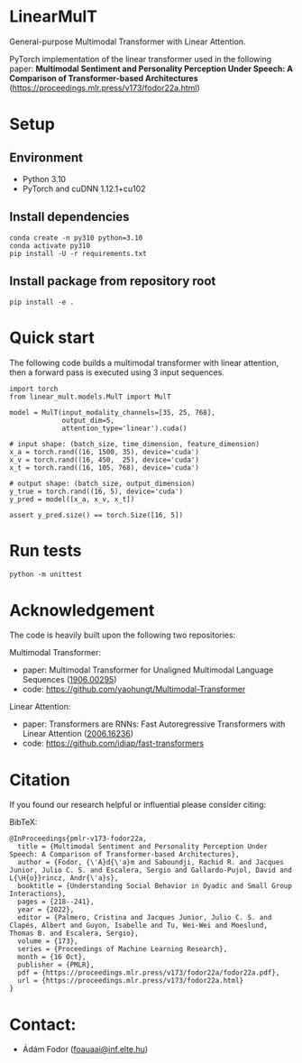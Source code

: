 # LinearMulT

General-purpose Multimodal Transformer with Linear Attention.

PyTorch implementation of the linear transformer used in the following paper: **Multimodal Sentiment and Personality Perception Under Speech: A Comparison of Transformer-based Architectures** (https://proceedings.mlr.press/v173/fodor22a.html)


# Setup

## Environment
* Python 3.10
* PyTorch and cuDNN 1.12.1+cu102

## Install dependencies
```
conda create -n py310 python=3.10
conda activate py310
pip install -U -r requirements.txt
```

## Install package from repository root
```
pip install -e .
```


# Quick start
The following code builds a multimodal transformer with linear attention, then a forward pass is executed using 3 input sequences.

```
import torch
from linear_mult.models.MulT import MulT

model = MulT(input_modality_channels=[35, 25, 768], 
             output_dim=5, 
             attention_type='linear').cuda()

# input shape: (batch_size, time_dimension, feature_dimension)
x_a = torch.rand((16, 1500, 35), device='cuda')
x_v = torch.rand((16, 450,  25), device='cuda')
x_t = torch.rand((16, 105, 768), device='cuda')

# output shape: (batch_size, output_dimension)
y_true = torch.rand((16, 5), device='cuda')
y_pred = model([x_a, x_v, x_t])

assert y_pred.size() == torch.Size([16, 5])
```

# Run tests
```
python -m unittest
```

# Acknowledgement
The code is heavily built upon the following two repositories:

Multimodal Transformer:
* paper: Multimodal Transformer for Unaligned Multimodal Language Sequences ([1906.00295](https://arxiv.org/pdf/1906.00295.pdf))
* code: https://github.com/yaohungt/Multimodal-Transformer

Linear Attention:
* paper: Transformers are RNNs: Fast Autoregressive Transformers with Linear Attention ([2006.16236](https://arxiv.org/pdf/2006.16236.pdf))
* code: https://github.com/idiap/fast-transformers


# Citation
If you found our research helpful or influential please consider citing:

BibTeX:
```
@InProceedings{pmlr-v173-fodor22a,
  title = {Multimodal Sentiment and Personality Perception Under Speech: A Comparison of Transformer-based Architectures},
  author = {Fodor, {\'A}d{\'a}m and Saboundji, Rachid R. and Jacques Junior, Julio C. S. and Escalera, Sergio and Gallardo-Pujol, David and L{\H{o}}rincz, Andr{\'a}s},
  booktitle = {Understanding Social Behavior in Dyadic and Small Group Interactions},
  pages = {218--241},
  year = {2022},
  editor = {Palmero, Cristina and Jacques Junior, Julio C. S. and Clapés, Albert and Guyon, Isabelle and Tu, Wei-Wei and Moeslund, Thomas B. and Escalera, Sergio},
  volume = {173},
  series = {Proceedings of Machine Learning Research},
  month = {16 Oct},
  publisher = {PMLR},
  pdf = {https://proceedings.mlr.press/v173/fodor22a/fodor22a.pdf},
  url = {https://proceedings.mlr.press/v173/fodor22a.html}
}
```

# Contact:
* Ádám Fodor (foauaai@inf.elte.hu)